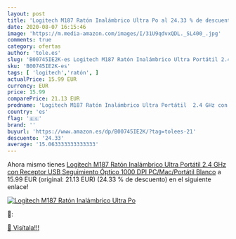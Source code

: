 ```yaml
---
layout: post
title: 'Logitech M187 Ratón Inalámbrico Ultra Po al 24.33 % de descuento'
date: 2020-08-07 16:15:46
image: 'https://m.media-amazon.com/images/I/31U9qdvxQDL._SL400_.jpg'
comments: true
category: ofertas
author: 'tole.es'
slug: 'B00745IE2K-es Logitech M187 Ratón Inalámbrico Ultra Portátil 2.4 GHz con...'
sku: 'B00745IE2K-es'
tags: [ 'logitech','ratón', ]
actualPrice: 15.99 EUR
currency: EUR
price: 15.99
comparePrice: 21.13 EUR
prodname: 'Logitech M187 Ratón Inalámbrico Ultra Portátil  2.4 GHz con Receptor USB  Seguimiento Óptico 1000 DPI  PC/Mac/Portátil  Blanco'
country: 'es'
flag: '🇪🇸'
brand: ''
buyurl: 'https://www.amazon.es/dp/B00745IE2K/?tag=tolees-21'
descuento: '24.33'
average: '15.063333333333333'
---
```


Ahora mismo tienes [Logitech M187 Ratón Inalámbrico Ultra Portátil  2.4 GHz con Receptor USB  Seguimiento Óptico 1000 DPI  PC/Mac/Portátil  Blanco](https://www.amazon.es/dp/B00745IE2K/?tag=tolees-21) a 15.99 EUR (original: 21.13 EUR) (24.33 %  de descuento) en el siguiente enlace!

[![Logitech M187 Ratón Inalámbrico Ultra Po](https://m.media-amazon.com/images/I/31U9qdvxQDL._SL400_.jpg)](https://www.amazon.es/dp/B00745IE2K/?tag=tolees-21)

🔎:


[🛒 Visítala!!!](https://www.amazon.es/dp/B00745IE2K/?tag=tolees-21)
